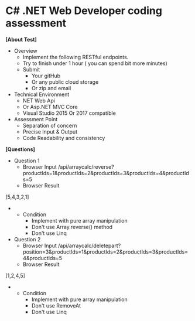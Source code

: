 ﻿# C# .NET Web Developer coding assessment

**[About Test]**

- Overview
  - Implement the following RESTful endpoints.
  - Try to finish under 1 hour ( you can spend bit more minutes)
  - Submit
    - Your gitHub
    - Or any public cloud storage
    - Or zip and email
- Technical Environment
  - NET Web Api
  - Or Asp.NET MVC Core
  - Visual Studio 2015 Or 2017 compatible
- Assessment Point
  - Separation of concern
  - Precise Input &amp; Output
  - Code Readability and consistency

**[Questions]**

- Question 1
  - Browser Input /api/arraycalc/reverse?productIds=1&amp;productIds=2&amp;productIds=3&amp;productIds=4&amp;productIds=5
  - Browser Result

[5,4,3,2,1]

-
  - Condition
    - Implement with pure array manipulation
    - Don&#39;t use Array.reverse() method
    - Don&#39;t use Linq
- Question 2
  - Browser Input /api/arraycalc/deletepart?position=3&amp;productIds=1&amp;productIds=2&amp;productIds=3&amp;productIds=4&amp;productIds=5
  - Browser Result

[1,2,4,5]

-
  - Condition
    - Implement with pure array manipulation
    - Don&#39;t use RemoveAt
    - Don&#39;t use Linq